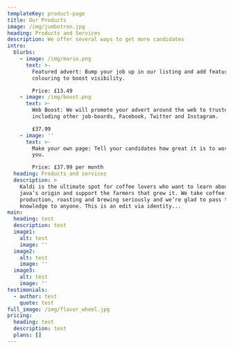 ```yaml
---
templateKey: product-page
title: Our Products
image: /img/jumbotron.jpg
heading: Products and Services
description: We offer several ways to get more candidates
intro:
  blurbs:
    - image: /img/mario.png
      text: >-
        Featured advert: Bump your job up in our listing and add featured
        colouring to boost visibility.

        Price: £13.49
    - image: /img/boost.png
      text: >-
        Web Boost: We will promote your advert around the web to trusted sites,
        including other job-boards, Facebook, Twitter and Instagram.

        £37.99
    - image: ''
      text: >-
        Make your own page: Tell your candidates how great it is to work for
        you.

        Price: £37.99 per month
  heading: Products and services
  description: >
    Kaldi is the ultimate spot for coffee lovers who want to learn about their
    java’s origin and support the farmers that grew it. We take coffee
    production, roasting and brewing seriously and we’re glad to pass that
    knowledge to anyone. This is an edit via identity...
main:
  heading: test
  description: test
  image1:
    alt: test
    image: ''
  image2:
    alt: test
    image: ''
  image3:
    alt: test
    image: ''
testimonials:
  - author: test
    quote: test
full_image: /img/flavor_wheel.jpg
pricing:
  heading: test
  description: test
  plans: []
---
```


